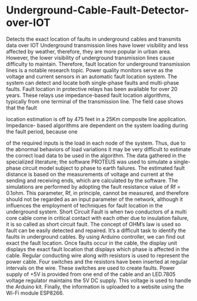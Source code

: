 # Underground-Cable-Fault-Detector-over-IOT
Detects the exact location of faults in underground cables and transmits data over IOT
Underground transmission lines have lower visibility and less affected by weather, therefore,
they are more popular in urban area. However, the lower visibility of underground
transmission lines cause difficulty to maintain. Therefore, fault location for underground
transmission lines is a notable research topic. Power quality monitors serve as the voltage
and current sensors in an automatic fault location system. The system can detect and locate
both single-phase faults and multi-phase faults. Fault location in protective relays has been
available for over 20 years. These relays use impedance-based fault location algorithms,
typically from one terminal of the transmission line. The field case shows that the fault

location estimation is off by 475 feet in a 25Km composite line application. Impedance-
based algorithms are dependent on the system loading during the fault period, because one

of the required inputs is the load in each node of the system. Thus, due to the abnormal
behaviors of load variations it may be very difficult to estimate the correct load data to be
used in the algorithm. The data gathered in the specialized literature; the software PROTEUS
was used to simulate a single-phase circuit model subject to phase to earth failures. The
estimated fault distance is based on the measurements of voltage and current at the sending
and receiving ends, which are calculated by the software. The simulations are performed by
adopting the fault resistance value of Rf = 0.1ohm. This parameter, Rf, in principle, cannot
be measured, and therefore should not be regarded as an input parameter of the network,
although it influences the employment of techniques for fault location in the underground
system. Short Circuit Fault is when two conductors of a multi core cable come in critical
contact with each other due to insulation failure, it is so called as short circuit fault. The
concept of OHM’s law is used so fault can be easily detected and repaired. It’s a difficult
task to identify the faults in underground cables. By using Arduino controller, we can find
out exact the fault location. Once faults occur in the cable, the display unit displays the exact
fault location that displays which phase is affected in the cable. Regular conducting wire
along with resistors is used to represent the power cable. Four switches and the resistors have
been inserted at regular intervals on the wire. These switches are used to create faults. Power
supply of +5V is provided from one end of the cable and an LED.7805 voltage regulator
maintains the 5V DC supply. This voltage is used to handle the Arduino kit. Finally, the
information is uploaded to a website using the Wi-Fi module ESP8266.
